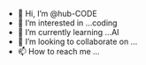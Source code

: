 - 👋 Hi, I’m @hub-CODE
- 👀 I’m interested in ...coding
- 🌱 I’m currently learning ...AI
- 💞️ I’m looking to collaborate on ...
- 📫 How to reach me ...

<!---
hub-CODE/hub-CODE is a ✨ special ✨ repository because its `README.md` (this file) appears on your GitHub profile.
You can click the Preview link to take a look at your changes.
--->
